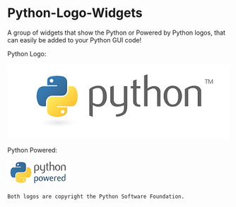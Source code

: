 # Python-Logo-Widgets
A group of widgets that show the Python or Powered by Python logos, that can easily be added to your Python GUI code!

Python Logo:

![Python Logo](https://raw.githubusercontent.com/willtheorangeguy/Python-Logo-Widgets/master/pythonlogogif.gif)

Python Powered:

![Python Powered Logo](https://raw.githubusercontent.com/willtheorangeguy/Python-Logo-Widgets/master/pythonpoweredlengthgif.gif)

`Both logos are copyright the Python Software Foundation.`
